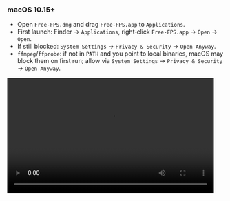 ### macOS 10.15\+

- Open `Free‑FPS.dmg` and drag `Free‑FPS.app` to `Applications`.
- First launch: Finder → `Applications`, right‑click `Free‑FPS.app` → `Open` → `Open`.
- If still blocked: `System Settings` → `Privacy & Security` → `Open Anyway`.
- `ffmpeg`/`ffprobe`: if not in `PATH` and you point to local binaries, macOS may block them on first run; allow via `System Settings` → `Privacy & Security` → `Open Anyway`. 


<video width="480" height="270" controls loop>
  <source src="mac.mp4" type="video/mp4">
  Your browser does not support the video tag.
</video>